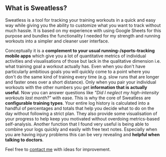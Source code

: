 ## What is Sweatless?
Sweatless is a tool for tracking your training workouts in a quick and easy way while giving you the ability to customize what you want to track without much hassle. It is based on my experience with using Google Sheets for this purpose and bundles the functionality I needed for my strength and running workouts into a simpler and cleaner user interface.

Conceptually it is a **complement to your usual running-/sports-tracking mobile apps** which give you a lot of quantitative metrics of individual activities and visualisations of those but lack in the qualitative dimension i.e. what training goal a workout actually has. Even when you don't have particularly ambitious goals you will quickly come to a point where you don't do the same kind of training every time (e.g. slow runs that are longer and faster ones over a short distance). Only when you pair your individual workouts with the other numbers you get **information that is actually useful**. Now you can answer questions like *"Did I neglect my high-intensity workouts last month?"* with ease. This is why the core of Sweatless are **configurable training types**. Your entire log history is calculated into a handful of percentages and totals that help you decide what to do on the day without following a strict plan. They also provide some visualisation of your progress to help keep you motivated without overdoing metrics-based self-analysis. Another function that I found very useful is being able to combine your logs quickly and easily with free text notes. Especially when you are having injury problems this can be very revealing and **helpful when talking to doctors**.

Feel free to [contact me](#contactinfo-heading) with ideas for improvement.
